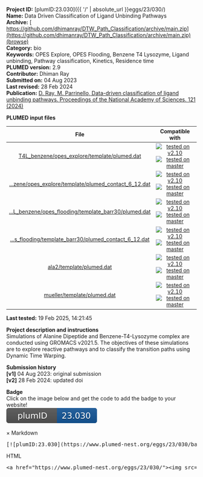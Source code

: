 **Project ID:** [plumID:23.030]({{ '/' | absolute_url }}eggs/23/030/)  
**Name:**  Data Driven Classification of Ligand Unbinding Pathways  
**Archive:** [ https://github.com/dhimanray/DTW_Path_Classification/archive/main.zip](https://github.com/dhimanray/DTW_Path_Classification/archive/main.zip) [(browse)](https://github.com/dhimanray/DTW_Path_Classification/tree/main)  
**Category:**  bio  
**Keywords:**  OPES Explore, OPES Flooding, Benzene T4 Lysozyme, Ligand unbinding, Pathway classification, Kinetics, Residence time  
**PLUMED version:**  2.9  
**Contributor:**  Dhiman Ray  
**Submitted on:** 04 Aug 2023  
**Last revised:** 28 Feb 2024  
**Publication:** [D. Ray, M. Parrinello, Data-driven classification of ligand unbinding pathways. Proceedings of the National Academy of Sciences. 121 (2024)](http://dx.doi.org/10.1073/pnas.2313542121)  
  
**PLUMED input files**  
  
| File     | Compatible with |  
|:--------:|:--------:|  
| [T4L_benzene/opes_explore/template/plumed.dat](./data/T4L_benzene/opes_explore/template/plumed.dat.md) |  [![tested on v2.10](https://img.shields.io/badge/v2.10-passing-green.svg)](data/T4L_benzene/opes_explore/template/plumed.dat.plumed.stderr) [![tested on master](https://img.shields.io/badge/master-passing-green.svg)](data/T4L_benzene/opes_explore/template/plumed.dat.plumed_master.stderr) |  
| [...zene/opes_explore/template/plumed_contact_6_12.dat](./data/T4L_benzene/opes_explore/template/plumed_contact_6_12.dat.md) |  [![tested on v2.10](https://img.shields.io/badge/v2.10-passing-green.svg)](data/T4L_benzene/opes_explore/template/plumed_contact_6_12.dat.plumed.stderr) [![tested on master](https://img.shields.io/badge/master-passing-green.svg)](data/T4L_benzene/opes_explore/template/plumed_contact_6_12.dat.plumed_master.stderr) |  
| [...L_benzene/opes_flooding/template_barr30/plumed.dat](./data/T4L_benzene/opes_flooding/template_barr30/plumed.dat.md) |  [![tested on v2.10](https://img.shields.io/badge/v2.10-passing-green.svg)](data/T4L_benzene/opes_flooding/template_barr30/plumed.dat.plumed.stderr) [![tested on master](https://img.shields.io/badge/master-passing-green.svg)](data/T4L_benzene/opes_flooding/template_barr30/plumed.dat.plumed_master.stderr) |  
| [...s_flooding/template_barr30/plumed_contact_6_12.dat](./data/T4L_benzene/opes_flooding/template_barr30/plumed_contact_6_12.dat.md) |  [![tested on v2.10](https://img.shields.io/badge/v2.10-passing-green.svg)](data/T4L_benzene/opes_flooding/template_barr30/plumed_contact_6_12.dat.plumed.stderr) [![tested on master](https://img.shields.io/badge/master-passing-green.svg)](data/T4L_benzene/opes_flooding/template_barr30/plumed_contact_6_12.dat.plumed_master.stderr) |  
| [ala2/template/plumed.dat](./data/ala2/template/plumed.dat.md) |  [![tested on v2.10](https://img.shields.io/badge/v2.10-passing-green.svg)](data/ala2/template/plumed.dat.plumed.stderr) [![tested on master](https://img.shields.io/badge/master-passing-green.svg)](data/ala2/template/plumed.dat.plumed_master.stderr) |  
| [mueller/template/plumed.dat](./data/mueller/template/plumed.dat.md) |  [![tested on v2.10](https://img.shields.io/badge/v2.10-passing-green.svg)](data/mueller/template/plumed.dat.plumed.stderr) [![tested on master](https://img.shields.io/badge/master-passing-green.svg)](data/mueller/template/plumed.dat.plumed_master.stderr) |  
  
**Last tested:**  19 Feb 2025, 14:21:45
  
**Project description and instructions**  
Simulations of Alanine Dipeptide and Benzene-T4-Lysozyme complex are conducted using GROMACS v2021.5. The objectives of these simulations are to explore reactive pathways and to classify the transition paths using Dynamic Time Warping.
  
**Submission history**  
**[v1]** 04 Aug 2023: original submission  
**[v2]** 28 Feb 2024: updated doi  
  
**Badge**  
Click on the image below and get the code to add the badge to your website!  
<img src="./badge.svg" alt="plumeDnest:23.030" id="myBtn" class="badge">
<div id="myModal" class="modal">
  <div class="modal-content">
    <span class="close">&times;</span>
    Markdown<pre>[![plumID:23.030](https://www.plumed-nest.org/eggs/23/030/badge.svg)](https://www.plumed-nest.org/eggs/23/030/)</pre>
    HTML<pre>&lt;a href="https://www.plumed-nest.org/eggs/23/030/"&gt;&lt;img src="https://www.plumed-nest.org/eggs/23/030/badge.svg" alt="plumID:23.030"&gt;&lt;/a&gt;</pre>
  </div>
</div>
